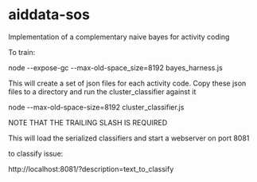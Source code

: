 aiddata-sos
===========

Implementation of a complementary naive bayes for activity coding

To train:

node --expose-gc --max-old-space_size=8192 bayes_harness.js <trainingdataset> <number to train>

This will create a set of json files for each activity code. Copy these json files to a directory
and run the cluster_classifier against it

node --max-old-space-size=8192 cluster_classifier.js <jsondirectory>

NOTE THAT THE TRAILING SLASH IS REQUIRED

This will load the serialized classifiers and start a webserver on port 8081

to classify issue:

http://localhost:8081/?description=text_to_classify


